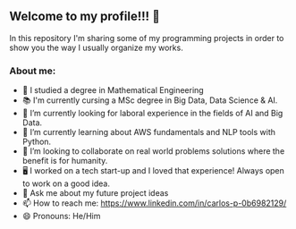 ## Welcome to my profile!!! 👋

In this repository I'm sharing some of my programming projects in order to show 
you the way I usually organize my works.

### About me:
- 📖 I studied a degree in Mathematical Engineering
- 📚 I'm currently cursing a MSc degree in Big Data, Data Science & AI.
- 🔭 I’m currently looking for laboral experience in the fields of AI and Big Data.
- 🌱 I’m currently learning about AWS fundamentals and NLP tools with Python.
- 👯 I’m looking to collaborate on real world problems solutions where the benefit is for humanity.
- 🖥️ I worked on a tech start-up and I loved that experience! Always open to work on a good idea.
- 💬 Ask me about my future project ideas 
- 📫 How to reach me: https://www.linkedin.com/in/carlos-p-0b6982129/
- 😄 Pronouns: He/Him

